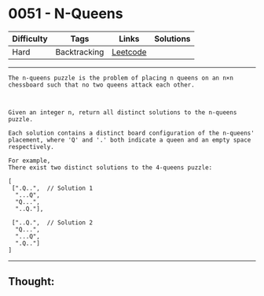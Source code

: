 # 0051 - N-Queens

Difficulty  | Tags | Links | Solutions
----------- | ---- | ----- | -----
Hard | Backtracking | [Leetcode](https://leetcode.com/problems/n-queens/description/) |


-----------

```
The n-queens puzzle is the problem of placing n queens on an n×n chessboard such that no two queens attack each other.



Given an integer n, return all distinct solutions to the n-queens puzzle.

Each solution contains a distinct board configuration of the n-queens' placement, where 'Q' and '.' both indicate a queen and an empty space respectively.

For example,
There exist two distinct solutions to the 4-queens puzzle:

[
 [".Q..",  // Solution 1
  "...Q",
  "Q...",
  "..Q."],

 ["..Q.",  // Solution 2
  "Q...",
  "...Q",
  ".Q.."]
]
```

-----------

## Thought:
